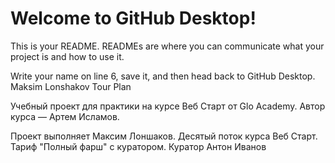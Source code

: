 # Welcome to GitHub Desktop!

This is your README. READMEs are where you can communicate what your project is and how to use it.

Write your name on line 6, save it, and then head back to GitHub Desktop. Maksim Lonshakov Tour Plan

Учебный проект для практики на курсе Веб Старт от Glo Academy. Автор курса — Артем Исламов.

Проект выполняет Максим Лоншаков. Десятый поток курса Веб Старт. Тариф "Полный фарш" с куратором.
Куратор Антон Иванов

